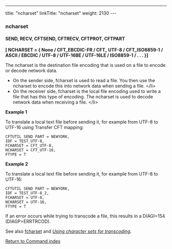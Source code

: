 ---
title: "ncharset"
linkTitle: "ncharset"
weight: 2130
---<span id="ncharset"></span>

### ncharset

#### SEND, RECV, CFTSEND, CFTRECV, CFTPROT, CFTPART

******[ NCHARSET = { None / CFT_EBCDIC-FR / CFT_ UTF-8 / CFT_ISO8859-1 / ASCII / EBCDIC / UTF-8 / UTF-16BE / UTF-16LE / ISO8859-1 / . . . }]******

The ncharset is the destination file encoding that is used on a file
to encode or decode network data.

* On the sender side, fcharset is used to read a file. You then use the ncharset to encode this into network data when sending a file.
    &lt;/li>
* On the receiver side, fcharset is the local file encoding used to write a file that has this type of encoding. The ncharset is used to decode network data when receiving a file.
    &lt;/li>

**Example 1**

To translate a local text file before sending it, for example from UTF-8 to UTF-16 using Transfer CFT mapping:

```
CFTUTIL SEND PART = NEWYORK,
IDF = TEST_UTF-8,
FCHARSET = CFT_UTF-8,
NCHARSET = CFT_UTF-16,
FTYPE = T
```

**Example 2**

To translate a local text file before sending it, for example from UTF-8 to UTF-16:

```
CFTUTIL SEND PART = NEWYORK,
IDF = TEST_UTF-8_2,
FCHARSET = UTF-8,
NCHARSET = UTF-16,
FTYPE = T
```

If an error occurs while trying to transcode a file, this results in a DIAGI=154 (DIAGP=ERRTRCOD).

See also [fcharset](../fcharset) and *[Using character sets for transcoding](../../../../concepts/transfer_command_overview/using_transcoding/use_extended_character_sets)*.

[Return to Command index](../../)
